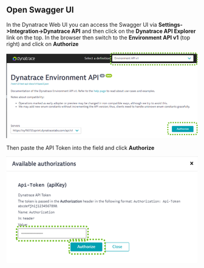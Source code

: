 ## Open Swagger UI

In the Dynatrace Web UI you can access the Swagger UI via **Settings->Integration->Dynatrace API** and then click on the **Dynatrace API Explorer** link on the top.
In the browser then switch to the **Environment API v1** (top right) and click on **Authorize**

![](../../../assets/images/05_swagger_ui.png)

Then paste the API Token into the field and click **Authorize**

![](../../../assets/images/05_swagger_ui_authorize.png)
